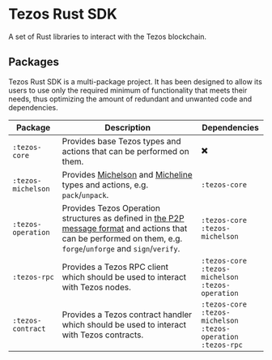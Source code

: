 # Tezos Rust SDK

A set of Rust libraries to interact with the Tezos blockchain.

## Packages

Tezos Rust SDK is a multi-package project. It has been designed to allow its users to use only the required minimum of functionality that meets their needs, thus optimizing the amount of redundant and unwanted code and dependencies.

| Package            | Description                                                          | Dependencies        |
|--------------------|----------------------------------------------------------------------|---------------------|
| `:tezos-core`      | Provides base Tezos types and actions that can be performed on them. | ✖️                   |
| `:tezos-michelson` | Provides [Michelson](https://tezos.gitlab.io/active/michelson.html) and [Micheline](https://tezos.gitlab.io/shell/micheline.html) types and actions, e.g. `pack`/`unpack`.                                    | `:tezos-core`                                                                        |
| `:tezos-operation` | Provides Tezos Operation structures as defined in [the P2P message format](https://tezos.gitlab.io/shell/p2p_api.html) and actions that can be performed on them, e.g. `forge`/`unforge` and `sign`/`verify`. | `:tezos-core` <br /> `:tezos-michelson`                                              |
| `:tezos-rpc`       | Provides a Tezos RPC client which should be used to interact with Tezos nodes.                                                                                                                                | `:tezos-core` <br /> `:tezos-michelson` <br /> `:tezos-operation`                    |
| `:tezos-contract`  | Provides a Tezos contract handler which should be used to interact with Tezos contracts.                                                                                                                      | `:tezos-core` <br /> `:tezos-michelson` <br /> `:tezos-operation` <br />`:tezos-rpc` |